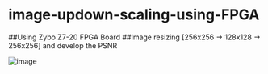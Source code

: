 # image-updown-scaling-using-FPGA
##Using Zybo Z7-20 FPGA Board
##Image resizing [256x256 -> 128x128 -> 256x256] and develop the PSNR

![image](https://user-images.githubusercontent.com/70564585/209774547-6dd25657-84c9-49f5-8376-80b8bc54aa4a.png)
